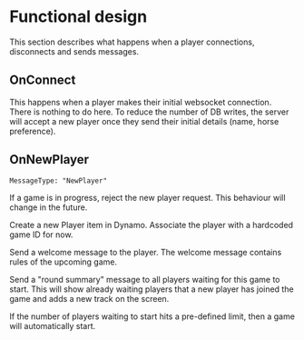# Functional design

This section describes what happens when a player connections, disconnects and sends messages.

## OnConnect

This happens when a player makes their initial websocket connection. There is nothing to do here.
To reduce the number of DB writes, the server will accept a new player once they send their
initial details (name, horse preference).

## OnNewPlayer

`MessageType: "NewPlayer"`

If a game is in progress, reject the new player request. This behaviour will change in the future.

Create a new Player item in Dynamo. Associate the player with a hardcoded game ID for now.

Send a welcome message to the player. The welcome message contains rules of the upcoming game.

Send a "round summary" message to all players waiting for this game to start. This will show already
waiting players that a new player has joined the game and adds a new track on the screen.

If the number of players waiting to start hits a pre-defined limit, then a game will automatically start.
